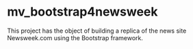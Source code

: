 # mv_bootstrap4newsweek
This project has the object of building a replica of the news site Newsweek.com using the Bootstrap framework.
